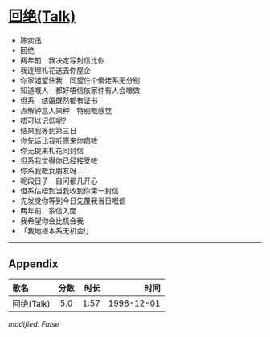 # [回绝(Talk)](https://music.163.com/song?id=67743)

* 陈奕迅
* 回绝
* 两年前　我决定写封信比你
* 我连埋札花送去你屋企
* 你家姐望住我　同望住个傻佬系无分别
* 知道嘅人　都好唔信依家仲有人会噉做
* 但系　结婚既然都有证书
* 点解钟意人果种　特别嘅感觉
* 唔可以记低呢?
* 结果我等到第三日
* 你先话比我听原来你病咗
* 你无提果札花同封信
* 但系我觉得你已经接受咗
* 你系我嘅女朋友呀......
* 呢段日子　自问都几开心
* 但系估唔到当我收到你第一封信
* 先发觉你等到今日先覆我当日嘅信
* 两年前　系信入面
* 我希望你会比机会我
* 「我地根本系无机会!」


---

## Appendix

|歌名|分数|时长|时间|
|:---|:---:|---:|---:|
|回绝(Talk)|5.0|1:57|1998-12-01

*modified: False*
